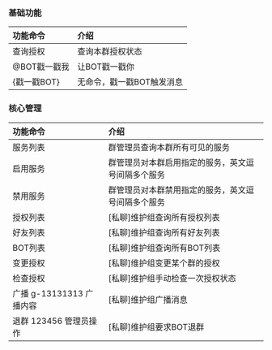 ### 基础功能

| 功能命令               | 介绍             |
|:-------------------|:---------------|
| 查询授权               | 查询本群授权状态       |
| @BOT戳一戳我           | 让BOT戳一戳你       |
| {戳一戳BOT}           | 无命令，戳一戳BOT触发消息 |

### 核心管理

| 功能命令               | 介绍                        |
|:-------------------|:--------------------------|
| 服务列表               | 群管理员查询本群所有可见的服务           |
| 启用服务               | 群管理员对本群启用指定的服务，英文逗号间隔多个服务 |
| 禁用服务               | 群管理员对本群禁用指定的服务，英文逗号间隔多个服务 |
| 授权列表               | [私聊]维护组查询所有授权列表           |
| 好友列表               | [私聊]维护组查询所有好友列表           |
| BOT列表              | [私聊]维护组查询所有BOT列表          |
| 变更授权               | [私聊]维护组变更某个群的授权           |
| 检查授权               | [私聊]维护组手动检查一次授权状态         |
| 广播 g-13131313 广播内容 | [私聊]维护组广播消息               |
| 退群 123456 管理员操作    | [私聊]维护组要求BOT退群            |